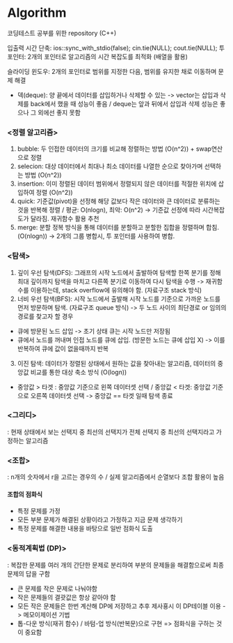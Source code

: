 # Algorithm

코딩테스트 공부를 위한 repository (C++)

입출력 시간 단축: ios::sync_with_stdio(false); cin.tie(NULL); cout.tie(NULL);
투 포인터: 2개의 포인터로 알고리즘의 시간 복잡도를 최적화 (배열을 활용)

슬라이딩 윈도우: 2개의 포인터로 범위를 지정한 다음, 범위를 유지한 채로 이동하며 문제 해결
+ 덱(deque): 양 끝에서 데이터를 삽입하거나 삭제할 수 있는 
 -> vector는 삽입과 삭제를 back에서 했을 때 성능이 좋음 / deque는 앞과 뒤에서 삽입과 삭제 성능은 좋으나 그 외에선 좋지 못함

### <정렬 알고리즘>
1. bubble: 두 인접한 데이터의 크기를 비교해 정렬하는 방법 (O(n^2)) + swap연산으로 정렬
2. selecion: 대상 데이터에서 최대나 최소 데이터를 나열한 순으로 찾아가며 선택하는 방법 (O(n^2))
3. insertion: 이미 정렬된 데이터 범위에서 정렬되지 않은 데이터를 적절한 위치에 삽입하여 정렬 (O(n^2))
4. quick: 기준값(pivot)을 선정해 해당 값보다 작은 데이터와 큰 데이터로 분류하는 것을 반복해 정렬 / 평균: O(nlogn), 최악: O(n^2)
-> 기준값 선정에 따라 시간복잡도가 달라짐. 재귀함수 활용 추천
5. merge: 분할 정복 방식을 통해 데이터를 분할하고 분할한 집합을 정렬하며 합침. (O(nlogn))
-> 2개의 그룹 병합시, 투 포인터를 사용하여 병합.

### <탐색>
1. 깊이 우선 탐색(DFS): 그래프의 시작 노드에서 출발하여 탐색할 한쪽 분기를 정해 최대 깊이까지 탐색을 마치고 다른쪽 분기로 이동하여 다시 탐색을 수행 -> 재귀함수를 이용하는데, stack overflow에 유의해야 함. (자료구조 stack 방식)
2. 너비 우선 탐색(BFS): 시작 노드에서 출발해 시작 노드를 기준으로 가까운 노드를 먼저 방문하며 탐색. (자료구조 queue 방식)
  -> 두 노드 사이의 최단경로 or 임의의 경로를 찾고자 할 경우
- 큐에 방문된 노드 삽입 -> 초기 상태 큐는 시작 노드만 저장됨
- 큐에서 노드를 꺼내며 인접 노드를 큐에 삽입. (방문한 노드는 큐에 삽입 X) -> 이를 반복하여 큐에 값이 없을때까지 반복
3. 이진 탐색: 데이터가 정렬된 상태에서 원하는 값을 찾아내는 알고리즘, 데이터의 중앙값 비교를 통한 대상 축소 방식 (O(logn))
- 중앙값 > 타겟 : 중앙값 기준으로 왼쪽 데이터셋 선택 / 중앙값 < 타겟: 중앙값 기준으로 오른쪽 데이터셋 선택 -> 중앙값 == 타겟 일때 탐색 종료 

### <그리디>
: 현재 상태에서 보는 선택지 중 최선의 선택지가 전체 선택지 중 최선의 선택지라고 가정하는 알고리즘

### <조합>
: n개의 숫자에서 r을 고르는 경우의 수 / 실제 알고리즘에서 순열보다 조합 활용이 높음
 #### 조합의 점화식
 - 특정 문제를 가정
 - 모든 부분 문제가 해결된 상황이라고 가정하고 지금 문제 생각하기
 - 특정 문제를 해결한 내용을 바탕으로 일반 점화식 도출

### <동적계획법 (DP)>
: 복잡한 문제를 여러 개의 간단한 문제로 분리하여 부분의 문제들을 해결함으로써 최종 문제의 답을 구함
- 큰 문제를 작은 문제로 나눠야함
- 작은 문제들의 결괏값은 항상 같아야 함
- 모든 작은 문제들은 한번 계산해 DP에 저장하고 추후 제사횽시 이 DP테이블 이용 -> 메모이제이션 기법
- 톱-다운 방식(재귀 함수) / 바텀-업 방식(반복문)으로 구현
=> 점화식을 구하는 것이 중요함

